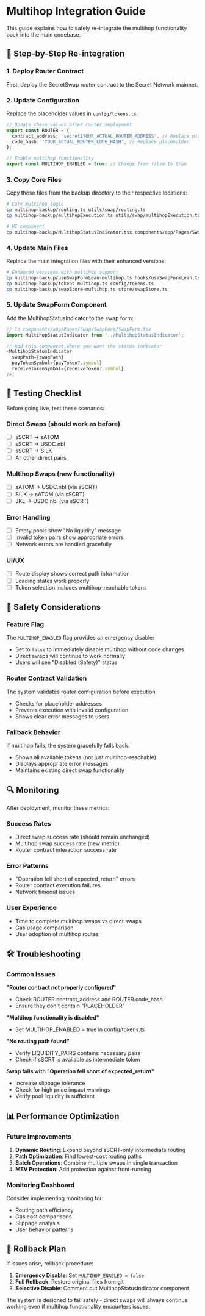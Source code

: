 # Multihop Integration Guide

This guide explains how to safely re-integrate the multihop functionality back into the main codebase.

## 🔄 Step-by-Step Re-integration

### 1. Deploy Router Contract

First, deploy the SecretSwap router contract to the Secret Network mainnet.

### 2. Update Configuration

Replace the placeholder values in `config/tokens.ts`:

```typescript
// Update these values after router deployment
export const ROUTER = {
  contract_address: 'secret1YOUR_ACTUAL_ROUTER_ADDRESS', // Replace placeholder
  code_hash: 'YOUR_ACTUAL_ROUTER_CODE_HASH', // Replace placeholder
};

// Enable multihop functionality
export const MULTIHOP_ENABLED = true; // Change from false to true
```

### 3. Copy Core Files

Copy these files from the backup directory to their respective locations:

```bash
# Core multihop logic
cp multihop-backup/routing.ts utils/swap/routing.ts
cp multihop-backup/multihopExecution.ts utils/swap/multihopExecution.ts

# UI component
cp multihop-backup/MultihopStatusIndicator.tsx components/app/Pages/Swap/MultihopStatusIndicator.tsx
```

### 4. Update Main Files

Replace the main integration files with their enhanced versions:

```bash
# Enhanced versions with multihop support
cp multihop-backup/useSwapFormLean-multihop.ts hooks/useSwapFormLean.ts
cp multihop-backup/tokens-multihop.ts config/tokens.ts
cp multihop-backup/swapStore-multihop.ts store/swapStore.ts
```

### 5. Update SwapForm Component

Add the MultihopStatusIndicator to the swap form:

```typescript
// In components/app/Pages/Swap/SwapForm/SwapForm.tsx
import MultihopStatusIndicator from '../MultihopStatusIndicator';

// Add this component where you want the status indicator
<MultihopStatusIndicator
  swapPath={swapPath}
  payTokenSymbol={payToken?.symbol}
  receiveTokenSymbol={receiveToken?.symbol}
/>;
```

## 🧪 Testing Checklist

Before going live, test these scenarios:

### Direct Swaps (should work as before)

- [ ] sSCRT → sATOM
- [ ] sSCRT → USDC.nbl
- [ ] sSCRT → SILK
- [ ] All other direct pairs

### Multihop Swaps (new functionality)

- [ ] sATOM → USDC.nbl (via sSCRT)
- [ ] SILK → sATOM (via sSCRT)
- [ ] JKL → USDC.nbl (via sSCRT)

### Error Handling

- [ ] Empty pools show "No liquidity" message
- [ ] Invalid token pairs show appropriate errors
- [ ] Network errors are handled gracefully

### UI/UX

- [ ] Route display shows correct path information
- [ ] Loading states work properly
- [ ] Token selection includes multihop-reachable tokens

## 🚨 Safety Considerations

### Feature Flag

The `MULTIHOP_ENABLED` flag provides an emergency disable:

- Set to `false` to immediately disable multihop without code changes
- Direct swaps will continue to work normally
- Users will see "Disabled (Safety)" status

### Router Contract Validation

The system validates router configuration before execution:

- Checks for placeholder addresses
- Prevents execution with invalid configuration
- Shows clear error messages to users

### Fallback Behavior

If multihop fails, the system gracefully falls back:

- Shows all available tokens (not just multihop-reachable)
- Displays appropriate error messages
- Maintains existing direct swap functionality

## 🔍 Monitoring

After deployment, monitor these metrics:

### Success Rates

- Direct swap success rate (should remain unchanged)
- Multihop swap success rate (new metric)
- Router contract interaction success rate

### Error Patterns

- "Operation fell short of expected_return" errors
- Router contract execution failures
- Network timeout issues

### User Experience

- Time to complete multihop swaps vs direct swaps
- Gas usage comparison
- User adoption of multihop routes

## 🛠️ Troubleshooting

### Common Issues

**"Router contract not properly configured"**

- Check ROUTER.contract_address and ROUTER.code_hash
- Ensure they don't contain "PLACEHOLDER"

**"Multihop functionality is disabled"**

- Set MULTIHOP_ENABLED = true in config/tokens.ts

**"No routing path found"**

- Verify LIQUIDITY_PAIRS contains necessary pairs
- Check if sSCRT is available as intermediate token

**Swap fails with "Operation fell short of expected_return"**

- Increase slippage tolerance
- Check for high price impact warnings
- Verify pool liquidity is sufficient

## 📊 Performance Optimization

### Future Improvements

1. **Dynamic Routing**: Expand beyond sSCRT-only intermediate routing
2. **Path Optimization**: Find lowest-cost routing paths
3. **Batch Operations**: Combine multiple swaps in single transaction
4. **MEV Protection**: Add protection against front-running

### Monitoring Dashboard

Consider implementing monitoring for:

- Routing path efficiency
- Gas cost comparisons
- Slippage analysis
- User behavior patterns

## 🔄 Rollback Plan

If issues arise, rollback procedure:

1. **Emergency Disable**: Set `MULTIHOP_ENABLED = false`
2. **Full Rollback**: Restore original files from git
3. **Selective Disable**: Comment out MultihopStatusIndicator component

The system is designed to fail safely - direct swaps will always continue working even if multihop functionality encounters issues.
